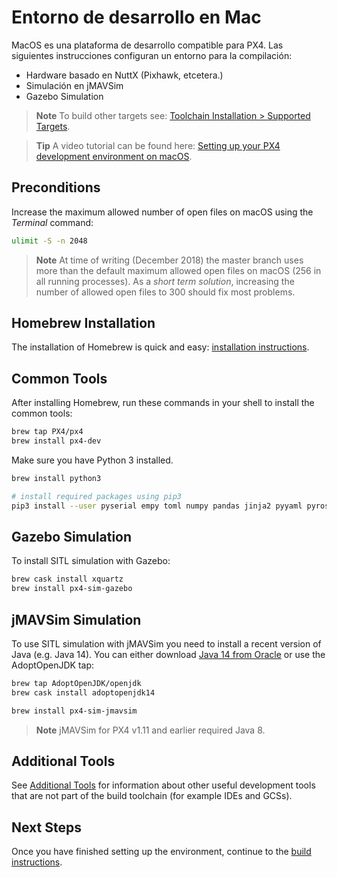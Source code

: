 # Entorno de desarrollo en Mac

MacOS es una plataforma de desarrollo compatible para PX4. Las siguientes instrucciones configuran un entorno para la compilación:

* Hardware basado en NuttX (Pixhawk, etcetera.)
* Simulación en jMAVSim
* Gazebo Simulation

> **Note** To build other targets see: [Toolchain Installation > Supported Targets](../setup/dev_env.md#supported-targets).

<span></span>

> **Tip** A video tutorial can be found here: [Setting up your PX4 development environment on macOS](https://youtu.be/tMbMGiMs1cQ).

## Preconditions

Increase the maximum allowed number of open files on macOS using the *Terminal* command:

```sh
ulimit -S -n 2048
```

> **Note** At time of writing (December 2018) the master branch uses more than the default maximum allowed open files on macOS (256 in all running processes). As a *short term solution*, increasing the number of allowed open files to 300 should fix most problems.

## Homebrew Installation

The installation of Homebrew is quick and easy: [installation instructions](https://brew.sh).

## Common Tools

After installing Homebrew, run these commands in your shell to install the common tools:

```sh
brew tap PX4/px4
brew install px4-dev
```

Make sure you have Python 3 installed.

```sh
brew install python3

# install required packages using pip3
pip3 install --user pyserial empy toml numpy pandas jinja2 pyyaml pyros-genmsg packaging
```

## Gazebo Simulation

To install SITL simulation with Gazebo:

```sh
brew cask install xquartz
brew install px4-sim-gazebo
```

## jMAVSim Simulation

To use SITL simulation with jMAVSim you need to install a recent version of Java (e.g. Java 14). You can either download [Java 14 from Oracle](https://www.oracle.com/java/technologies/javase-jdk14-downloads.html) or use the AdoptOpenJDK tap:

```sh
brew tap AdoptOpenJDK/openjdk
brew cask install adoptopenjdk14
```

```sh
brew install px4-sim-jmavsim
```

> **Note** jMAVSim for PX4 v1.11 and earlier required Java 8.

## Additional Tools

See [Additional Tools](../setup/generic_dev_tools.md) for information about other useful development tools that are not part of the build toolchain (for example IDEs and GCSs).

## Next Steps

Once you have finished setting up the environment, continue to the [build instructions](../setup/building_px4.md).